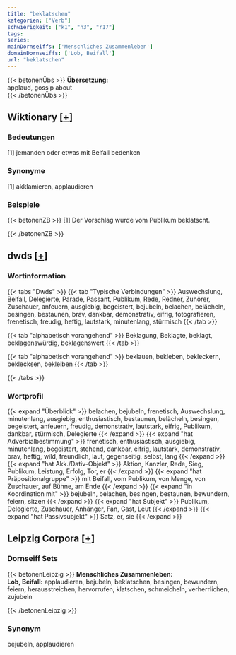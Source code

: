 ```yaml
---
title: "beklatschen"
kategorien: ["Verb"]
schwierigkeit: ["k1", "h3", "r17"]
tags:
series:
mainDornseiffs: ['Menschliches Zusammenleben']
domainDornseiffs: ['Lob, Beifall']
url: "beklatschen"
---
```


{{< betonenÜbs >}}
**Übersetzung:**  
applaud, gossip about  
{{< /betonenÜbs >}}

## Wiktionary [[+](https://de.wiktionary.org/wiki/beklatschen)]

### Bedeutungen
[1] jemanden oder etwas mit Beifall bedenken  

### Synonyme
[1] akklamieren, applaudieren  

### Beispiele
{{< betonenZB >}}
[1] Der Vorschlag wurde vom Publikum beklatscht.  

{{< /betonenZB >}}


## dwds [[+](https://www.dwds.de/wb/beklatschen)]

### Wortinformation
{{< tabs "Dwds" >}}
{{< tab "Typische Verbindungen" >}}
Auswechslung, Beifall, Delegierte, Parade, Passant, Publikum, Rede, Redner, Zuhörer, Zuschauer, anfeuern, ausgiebig, begeistert, bejubeln, belachen, belächeln, besingen, bestaunen, brav, dankbar, demonstrativ, eifrig, fotografieren, frenetisch, freudig, heftig, lautstark, minutenlang, stürmisch
{{< /tab >}}

{{< tab "alphabetisch vorangehend" >}}
Beklagung, Beklagte, beklagt, beklagenswürdig, beklagenswert
{{< /tab >}}

{{< tab "alphabetisch vorangehend" >}}
beklauen, bekleben, bekleckern, beklecksen, bekleiben
{{< /tab >}}

{{< /tabs >}}

### Wortprofil
{{< expand "Überblick" >}} belachen, bejubeln, frenetisch, Auswechslung, minutenlang, ausgiebig, enthusiastisch, bestaunen, belächeln, besingen, begeistert, anfeuern, freudig, demonstrativ, lautstark, eifrig, Publikum, dankbar, stürmisch, Delegierte {{< /expand >}}
{{< expand "hat Adverbialbestimmung" >}} frenetisch, enthusiastisch, ausgiebig, minutenlang, begeistert, stehend, dankbar, eifrig, lautstark, demonstrativ, brav, heftig, wild, freundlich, laut, gegenseitig, selbst, lang {{< /expand >}}
{{< expand "hat Akk./Dativ-Objekt" >}} Aktion, Kanzler, Rede, Sieg, Publikum, Leistung, Erfolg, Tor, er {{< /expand >}}
{{< expand "hat Präpositionalgruppe" >}} mit Beifall, vom Publikum, von Menge, von Zuschauer, auf Bühne, am Ende {{< /expand >}}
{{< expand "in Koordination mit" >}} bejubeln, belachen, besingen, bestaunen, bewundern, feiern, sitzen {{< /expand >}}
{{< expand "hat Subjekt" >}} Publikum, Delegierte, Zuschauer, Anhänger, Fan, Gast, Leut {{< /expand >}}
{{< expand "hat Passivsubjekt" >}} Satz, er, sie {{< /expand >}}

## Leipzig Corpora [[+](https://corpora.uni-leipzig.de/en/res?word=beklatschen&corpusId=deu_newscrawl-public_2018)]

### Dornseiff Sets
{{< betonenLeipzig >}}
**Menschliches Zusammenleben:**  
**Lob, Beifall:** applaudieren, bejubeln, beklatschen, besingen, bewundern, feiern, herausstreichen, hervorrufen, klatschen, schmeicheln, verherrlichen, zujubeln  

{{< /betonenLeipzig >}}

### Synonym
bejubeln, applaudieren

